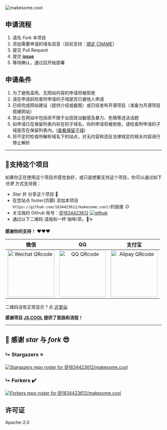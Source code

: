 ![makesome.cool](https://socialify.git.ci/1834423612/makesome.cool/image?description=1&descriptionEditable=%E4%B8%BA%E4%BD%A0%E6%9C%89%E8%B6%A3%E7%9A%84%E5%BC%80%E6%BA%90%E9%A1%B9%E7%9B%AE%E6%8F%90%E4%BE%9B%E5%85%8D%E8%B4%B9%E5%AD%90%E5%9F%9F%E5%90%8D%EF%BC%8C%E5%BF%AB%E6%9D%A5%E5%8A%A0%E5%85%A5%E4%B8%80%E8%B5%B7%20%E2%80%9C%E5%81%9A%E7%82%B9%E6%9C%89%E8%B6%A3%E7%9A%84%E2%80%9D%20%E5%90%A7%EF%BC%81&forks=1&issues=1&language=1&logo=https%3A%2F%2Fi.giphy.com%2Fmedia%2FKzJkzjggfGN5Py6nkT%2F200.webp&owner=1&pattern=Floating%20Cogs&pulls=1&stargazers=1&theme=Light)

<!--<div align="center"><img alt="github" src="https://i.giphy.com/media/KzJkzjggfGN5Py6nkT/200.webp" width="80" title="github"></div>

<div align="center">
    <h1>MAKESOME.COOL</h1>
    <p>为你有趣的开源项目提供免费子域名</p>
    <p>快来加入一起<span style="font-weight:bold;">“Make Some Cool” </span>吧！</p>
</div>-->


## 申请流程

1. 请先 *Fork* 本项目
2. 添加需要申请的域名信息（目前支持：[绑定 CNAME](https://github.com/1834423612/makesome.cool/blob/master/active_cname.js)）
3. 提交 Pull Request
4. 提交 **[issue](https://github.com/1834423612/makesome.cool/issues/new/choose)**
5. 等待确认，通过后开始部署

## 申请条件

1. 为了避免滥用，无网站内容的申请将被拒绝
2. 请在申请前检查所申请的子域是否已被他人申请
3. 已经完成网站建设（提供介绍或截图）或已经发布开源项目（准备为开源项目搭建网站）
4. 禁止在网站中包括但不限于出现政治敏感及暴力、色情等违法话题
5. 如申请已在保留列表内存在的子域名，你的申请将被拒绝，请检查所申请的子域是否在保留列表内。([查看保留子域](https://github.com/1834423612/makesome.cool/blob/master/reserve_name.js))
6. 将不定时检查所解析域名下的站点，对无内容和违反法律规定的相关内容进行停止解析

----

## :sparkling_heart:支持这个项目


如果你正在使用这个项目并感觉良好，或只是想要支持这个项目，你可以通过如下*任意* 方式支持我：

- *Star* 并 分享这个项目 :rocket:
- 在您站点 footer(页脚) 添加本项目 `https://github.com/1834423612/makesome.cool/`的链接 :D
- 关注我的 Github 账号：[@1834423612](https://github.com/1834423612) [![github](https://img.shields.io/github/followers/1834423612.svg?style=social&label=Followers)](https://github.com/1834423612)
- 通过以下二维码 请我和一杯 咖啡/茶。:tea::coffee:


**感谢你的支持！** :heart::heart::heart:

| 微信 | QQ | 支付宝 |
| :---: | :---: | :---: |
| <img src="https://cdn.jsdelivr.net/gh/1834423612/makesome.cool/images/wechat.png" alt="Wechat QRcode" width=150> | <img src="https://cdn.jsdelivr.net/gh/1834423612/makesome.cool/images/qq.png" alt="QQ QRcode" width=150>| <img src="https://cdn.jsdelivr.net/gh/1834423612/makesome.cool/images/alipay.png" alt="Alipay QRcode" width=150> |

二维码没有正常显示？点 [这里😃](http://doc.makesome.cool/pages/sponsor)

**感谢项目 [JS.COOL](https://github.com/willin/js.cool) 提供了思路和流程！**

----

## :tada: 感谢 *star* 与 *fork* :sunglasses:

### &#8627; Stargazers :star:
[![Stargazers repo roster for @1834423612/makesome.cool](https://reporoster.com/stars/1834423612/makesome.cool)](https://github.com/1834423612/makesome.cool/stargazers)


### &#8627; Forkers :heavy_check_mark:
[![Forkers repo roster for @1834423612/makesome.cool](https://reporoster.com/forks/1834423612/makesome.cool)](https://github.com/1834423612/makesome.cool/network/members)


## 许可证

Apache-2.0
